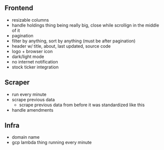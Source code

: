 ## Frontend

- resizable columns
- handle holdings thing being really big, close while scrollign in the middle of it
- pagination
- filter by anything, sort by anything (must be after pagination)
- header w/ title, about, last updated, source code
- logo + browser icon
- dark/light mode
- no internet notification
- stock ticker integration

## Scraper

- run every minute
- scrape previous data
    - scrape previous data from before it was standardized like this
- handle amendments

## Infra

- domain name
- gcp lambda thing running every minute